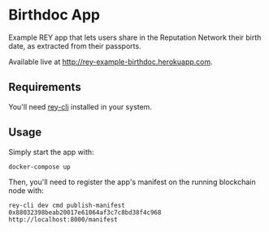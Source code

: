 Birthdoc App
============

Example REY app that lets users share in the Reputation Network their birth date, as extracted from their passports.

Available live at http://rey-example-birthdoc.herokuapp.com.

Requirements
------------

You'll need [rey-cli](http://github.com/reputation-network/rey-cli) installed in your system.

Usage
-----

Simply start the app with:

    docker-compose up

Then, you'll need to register the app's manifest on the running blockchain node with:

    rey-cli dev cmd publish-manifest 0x88032398beab20017e61064af3c7c8bd38f4c968 http://localhost:8000/manifest

